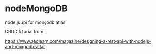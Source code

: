 # nodeMongoDB

node.js api for mongodb atlas

CRUD tutorial from:

https://www.zeolearn.com/magazine/designing-a-rest-api-with-nodejs-and-mongodb-atlas

##
